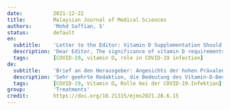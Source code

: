 ```yaml
---
date:          2021-12-22
title:         Malaysian Journal of Medical Sciences
authors:       'Mohd Saffian, S'
status:        default
en:
  subtitle:    'Letter to the Editor: Vitamin D Supplementation Should Be Considered for the Treatment of COVID-19 Infection in Malaysia in View of the High Prevalence of Vitamin D Deficiency'
  description: 'Dear Editor, The significance of vitamin D requirements for bone and muscle health is well recognised and has been repeatedly discussed in the literature. However, many readers might not be aware of the role of vitamin D in the immune system and the growing evidence that vitamin D plays a crucial role in COVID-19 infection. This letter briefly describes observational and intervention studies on the relationship between vitamin D and COVID-19 infection and provides some insights into the local situation in Malaysia.'
  tags:        [COVID-19, vitamin D, role in COVID-19 infection]
de:
  subtitle:    'Brief an den Herausgeber: Angesichts der hohen Prävalenz des Vitamin-D-Mangels sollte eine  Vitamin-D-Supplementierung für die Behandlung der COVID-19-Infektion in Malaysia in Betracht gezogen werden'
  description: 'Sehr geehrte Redaktion, die Bedeutung des Vitamin-D-Bedarfs für die Gesundheit von Knochen und Muskeln ist allgemein anerkannt und wurde in der Literatur wiederholt diskutiert. Vielen Lesern dürfte jedoch die Rolle von Vitamin D für das Immunsystem und die zunehmenden Hinweise darauf, dass Vitamin D eine entscheidende Rolle bei der COVID-19-Infektion spielt, nicht bekannt sein. In diesem Schreiben werden kurz Beobachtungs- und Interventionsstudien über den Zusammenhang zwischen Vitamin D und COVID-19-Infektionen beschrieben und einige Einblicke in die lokale Situation in Malaysia gegeben.' 
  tags:        [COVID-19, Vitamin D, Rolle bei der COVID-19-Infektion]
group:         'Treatments'
credit:        https://doi.org/10.21315/mjms2021.28.6.15
---
```

